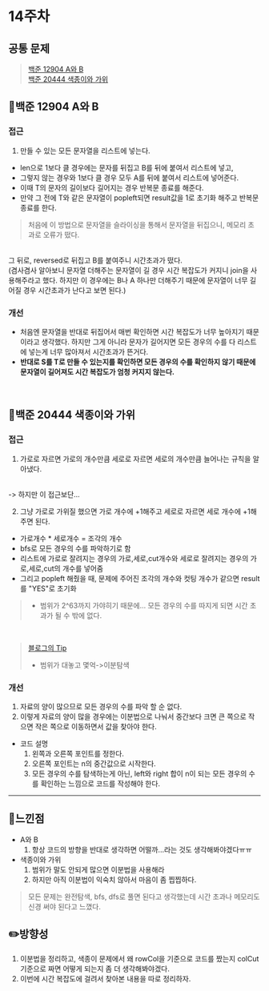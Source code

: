 # 14주차
## 공통 문제
> [백준 12904 A와 B](https://www.acmicpc.net/problem/12904)<br>
[백준 20444 색종이와 가위](https://www.acmicpc.net/problem/20444)

## **📖백준 12904 A와 B**

### 접근
1. 만들 수 있는 모든 문자열을 리스트에 넣는다.
  - len으로 1보다 클 경우에는 문자를 뒤집고 B를 뒤에 붙여서 리스트에 넣고,
  - 그렇지 않는 경우와 1보다 클 경우 모두 A를 뒤에 붙여서 리스트에 넣어준다.
  - 이때 T의 문자의 길이보다 길어지는 경우 반복문 종료를 해준다.
  - 만약 그 전에 T와 같은 문자열이 popleft되면 result값을 1로 초기화 해주고 반복문 종료를 한다.
> 처음에 이 방법으로 문자열을 슬라이싱을 통해서 문자열을 뒤집으니, 메모리 초과로 오류가 떴다. 
<br>
그 뒤로, reversed로 뒤집고 B를 붙여주니 시간초과가 떴다. 
<br>
 (겸사겸사 알아보니 문자열 더해주는 문자열이 길 경우 시간 복잡도가 커지니 join을 사용해주라고 했다. 하지만 이 경우에는 B나 A 하나만 더해주기 때문에 문자열이 너무 길어질 경우 시간초과가 난다고 보면 된다.)

### 개선
- 처음엔 문자열을 반대로 뒤집어서 매번 확인하면 시간 복잡도가 너무 높아지기 때문이라고 생각했다. 하지만 그게 아니라 문자가 길어지면 모든 경우의 수를 다 리스트에 넣는게 너무 많아져서 시간초과가 뜬거다.
- **반대로 S를 T로 만들 수 있는지를 확인하면 모든 경우의 수를 확인하지 않기 때문에 문자열이 길어져도 시간 복잡도가 엄청 커지지 않는다.**



<br>

## **📖백준 20444 색종이와 가위**

### 접근
1. 가로로 자르면 가로의 개수만큼 세로로 자르면 세로의 개수만큼 늘어나는 규칙을 알아냈다.
<br>
-> 하지만 이 접근보단...

2. 그냥 가로로 가위질 했으면 가로 개수에 +1해주고 세로로 자르면 세로 개수에 +1해주면 된다.
  - 가로개수 * 세로개수 = 조각의 개수
  - bfs로 모든 경우의 수를 파악하기로 함
  - 리스트에 가로로 잘려지는 경우의 가로,세로,cut개수와 세로로 잘려지는 경우의 가로,세로,cut의 개수를 넣어줌
  - 그리고 popleft 해줬을 때, 문제에 주어진 조각의 개수와 컷팅 개수가 같으면 result를 "YES"로 초기화

>- 범위가 2^63까지 가야히기 때문에... 모든 경우의 수를 따지게 되면 시간 초과가 될 수 밖에 없다.
<br>

> [블로그의 Tip](https://abcdefgh123123.tistory.com/352)
>- 범위가 대놓고 몇억->이분탐색

### 개선
1. 자료의 양이 많으므로 모든 경우의 수를 파악 할 순 없다.
2. 이렇게 자료의 양이 많을 경우에는 이분법으로 나눠서 중간보다 크면 큰 쪽으로 작으면 작은 쪽으로 이동하면서 값을 찾아야 한다.
- 코드 설명
  1. 왼쪽과 오른쪽 포인트를 정한다.
  2. 오른쪽 포인트는 n의 중간값으로 시작한다.
  3. 모든 경우의 수를 탐색하는게 아닌, left와 right 합이 n이 되는 모든 경우의 수를 확인하는 느낌으로 코드를 작성해야 한다.

<hr>


## 🌈느낀점
- A와 B
  1. 항상 코드의 방향을 반대로 생각하면 어떨까...라는 것도 생각해봐야겠다ㅠㅠ
- 색종이와 가위
  1. 범위가 말도 안되게 많으면 이분법을 사용해라
  2. 하지만 아직 이분법이 익숙치 않아서 마음이 좀 찝찝하다.
> 모든 문제는 완전탐색, bfs, dfs로 풀면 된다고 생각했는데 시간 초과나 메모리도 신경 써야 된다고 느꼈다.

## ✏️방향성
1. 이분법을 정리하고, 색종이 문제에서 왜 rowCol을 기준으로 코드를 짰는지 colCut 기준으로 짜면 어떻게 되는지 좀 더 생각해봐야겠다.
2. 이번에 시간 복잡도에 걸려서 찾아본 내용을 따로 정리하자.
